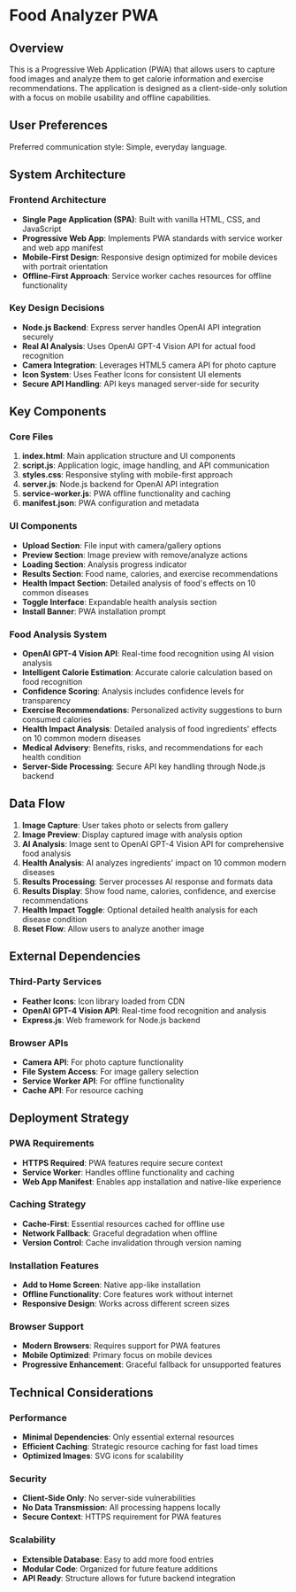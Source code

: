 # Food Analyzer PWA

## Overview

This is a Progressive Web Application (PWA) that allows users to capture food images and analyze them to get calorie information and exercise recommendations. The application is designed as a client-side-only solution with a focus on mobile usability and offline capabilities.

## User Preferences

Preferred communication style: Simple, everyday language.

## System Architecture

### Frontend Architecture
- **Single Page Application (SPA)**: Built with vanilla HTML, CSS, and JavaScript
- **Progressive Web App**: Implements PWA standards with service worker and web app manifest
- **Mobile-First Design**: Responsive design optimized for mobile devices with portrait orientation
- **Offline-First Approach**: Service worker caches resources for offline functionality

### Key Design Decisions
- **Node.js Backend**: Express server handles OpenAI API integration securely
- **Real AI Analysis**: Uses OpenAI GPT-4 Vision API for actual food recognition
- **Camera Integration**: Leverages HTML5 camera API for photo capture
- **Icon System**: Uses Feather Icons for consistent UI elements
- **Secure API Handling**: API keys managed server-side for security

## Key Components

### Core Files
1. **index.html**: Main application structure and UI components
2. **script.js**: Application logic, image handling, and API communication
3. **styles.css**: Responsive styling with mobile-first approach
4. **server.js**: Node.js backend for OpenAI API integration
5. **service-worker.js**: PWA offline functionality and caching
6. **manifest.json**: PWA configuration and metadata

### UI Components
- **Upload Section**: File input with camera/gallery options
- **Preview Section**: Image preview with remove/analyze actions
- **Loading Section**: Analysis progress indicator
- **Results Section**: Food name, calories, and exercise recommendations
- **Health Impact Section**: Detailed analysis of food's effects on 10 common diseases
- **Toggle Interface**: Expandable health analysis section
- **Install Banner**: PWA installation prompt

### Food Analysis System
- **OpenAI GPT-4 Vision API**: Real-time food recognition using AI vision analysis
- **Intelligent Calorie Estimation**: Accurate calorie calculation based on food recognition
- **Confidence Scoring**: Analysis includes confidence levels for transparency
- **Exercise Recommendations**: Personalized activity suggestions to burn consumed calories
- **Health Impact Analysis**: Detailed analysis of food ingredients' effects on 10 common modern diseases
- **Medical Advisory**: Benefits, risks, and recommendations for each health condition
- **Server-Side Processing**: Secure API key handling through Node.js backend

## Data Flow

1. **Image Capture**: User takes photo or selects from gallery
2. **Image Preview**: Display captured image with analysis option
3. **AI Analysis**: Image sent to OpenAI GPT-4 Vision API for comprehensive food analysis
4. **Health Analysis**: AI analyzes ingredients' impact on 10 common modern diseases
5. **Results Processing**: Server processes AI response and formats data
6. **Results Display**: Show food name, calories, confidence, and exercise recommendations
7. **Health Impact Toggle**: Optional detailed health analysis for each disease condition
8. **Reset Flow**: Allow users to analyze another image

## External Dependencies

### Third-Party Services
- **Feather Icons**: Icon library loaded from CDN
- **OpenAI GPT-4 Vision API**: Real-time food recognition and analysis
- **Express.js**: Web framework for Node.js backend

### Browser APIs
- **Camera API**: For photo capture functionality
- **File System Access**: For image gallery selection
- **Service Worker API**: For offline functionality
- **Cache API**: For resource caching

## Deployment Strategy

### PWA Requirements
- **HTTPS Required**: PWA features require secure context
- **Service Worker**: Handles offline functionality and caching
- **Web App Manifest**: Enables app installation and native-like experience

### Caching Strategy
- **Cache-First**: Essential resources cached for offline use
- **Network Fallback**: Graceful degradation when offline
- **Version Control**: Cache invalidation through version naming

### Installation Features
- **Add to Home Screen**: Native app-like installation
- **Offline Functionality**: Core features work without internet
- **Responsive Design**: Works across different screen sizes

### Browser Support
- **Modern Browsers**: Requires support for PWA features
- **Mobile Optimized**: Primary focus on mobile devices
- **Progressive Enhancement**: Graceful fallback for unsupported features

## Technical Considerations

### Performance
- **Minimal Dependencies**: Only essential external resources
- **Efficient Caching**: Strategic resource caching for fast load times
- **Optimized Images**: SVG icons for scalability

### Security
- **Client-Side Only**: No server-side vulnerabilities
- **No Data Transmission**: All processing happens locally
- **Secure Context**: HTTPS requirement for PWA features

### Scalability
- **Extensible Database**: Easy to add more food entries
- **Modular Code**: Organized for future feature additions
- **API Ready**: Structure allows for future backend integration